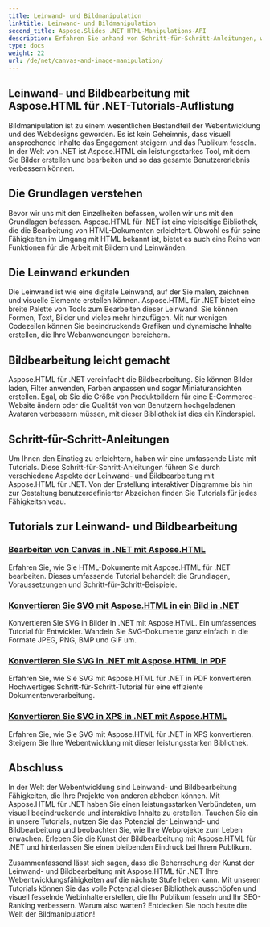```yaml
---
title: Leinwand- und Bildmanipulation
linktitle: Leinwand- und Bildmanipulation
second_title: Aspose.Slides .NET HTML-Manipulations-API
description: Erfahren Sie anhand von Schritt-für-Schritt-Anleitungen, wie Sie Bilder mit Aspose.HTML für .NET bearbeiten. Entdecken Sie die Leistungsfähigkeit der Leinwand- und Bildbearbeitung.
type: docs
weight: 22
url: /de/net/canvas-and-image-manipulation/
---
```


## Leinwand- und Bildbearbeitung mit Aspose.HTML für .NET-Tutorials-Auflistung

Bildmanipulation ist zu einem wesentlichen Bestandteil der Webentwicklung und des Webdesigns geworden. Es ist kein Geheimnis, dass visuell ansprechende Inhalte das Engagement steigern und das Publikum fesseln. In der Welt von .NET ist Aspose.HTML ein leistungsstarkes Tool, mit dem Sie Bilder erstellen und bearbeiten und so das gesamte Benutzererlebnis verbessern können.

## Die Grundlagen verstehen

Bevor wir uns mit den Einzelheiten befassen, wollen wir uns mit den Grundlagen befassen. Aspose.HTML für .NET ist eine vielseitige Bibliothek, die die Bearbeitung von HTML-Dokumenten erleichtert. Obwohl es für seine Fähigkeiten im Umgang mit HTML bekannt ist, bietet es auch eine Reihe von Funktionen für die Arbeit mit Bildern und Leinwänden.

## Die Leinwand erkunden

Die Leinwand ist wie eine digitale Leinwand, auf der Sie malen, zeichnen und visuelle Elemente erstellen können. Aspose.HTML für .NET bietet eine breite Palette von Tools zum Bearbeiten dieser Leinwand. Sie können Formen, Text, Bilder und vieles mehr hinzufügen. Mit nur wenigen Codezeilen können Sie beeindruckende Grafiken und dynamische Inhalte erstellen, die Ihre Webanwendungen bereichern.

## Bildbearbeitung leicht gemacht

Aspose.HTML für .NET vereinfacht die Bildbearbeitung. Sie können Bilder laden, Filter anwenden, Farben anpassen und sogar Miniaturansichten erstellen. Egal, ob Sie die Größe von Produktbildern für eine E-Commerce-Website ändern oder die Qualität von von Benutzern hochgeladenen Avataren verbessern müssen, mit dieser Bibliothek ist dies ein Kinderspiel.

## Schritt-für-Schritt-Anleitungen

Um Ihnen den Einstieg zu erleichtern, haben wir eine umfassende Liste mit Tutorials. Diese Schritt-für-Schritt-Anleitungen führen Sie durch verschiedene Aspekte der Leinwand- und Bildbearbeitung mit Aspose.HTML für .NET. Von der Erstellung interaktiver Diagramme bis hin zur Gestaltung benutzerdefinierter Abzeichen finden Sie Tutorials für jedes Fähigkeitsniveau.

## Tutorials zur Leinwand- und Bildbearbeitung
### [Bearbeiten von Canvas in .NET mit Aspose.HTML](./manipulating-canvas/)
Erfahren Sie, wie Sie HTML-Dokumente mit Aspose.HTML für .NET bearbeiten. Dieses umfassende Tutorial behandelt die Grundlagen, Voraussetzungen und Schritt-für-Schritt-Beispiele.
### [Konvertieren Sie SVG mit Aspose.HTML in ein Bild in .NET](./convert-svg-to-image/)
Konvertieren Sie SVG in Bilder in .NET mit Aspose.HTML. Ein umfassendes Tutorial für Entwickler. Wandeln Sie SVG-Dokumente ganz einfach in die Formate JPEG, PNG, BMP und GIF um.
### [Konvertieren Sie SVG in .NET mit Aspose.HTML in PDF](./convert-svg-to-pdf/)
Erfahren Sie, wie Sie SVG mit Aspose.HTML für .NET in PDF konvertieren. Hochwertiges Schritt-für-Schritt-Tutorial für eine effiziente Dokumentenverarbeitung.
### [Konvertieren Sie SVG in XPS in .NET mit Aspose.HTML](./convert-svg-to-xps/)
Erfahren Sie, wie Sie SVG mit Aspose.HTML für .NET in XPS konvertieren. Steigern Sie Ihre Webentwicklung mit dieser leistungsstarken Bibliothek.

## Abschluss

In der Welt der Webentwicklung sind Leinwand- und Bildbearbeitung Fähigkeiten, die Ihre Projekte von anderen abheben können. Mit Aspose.HTML für .NET haben Sie einen leistungsstarken Verbündeten, um visuell beeindruckende und interaktive Inhalte zu erstellen. Tauchen Sie ein in unsere Tutorials, nutzen Sie das Potenzial der Leinwand- und Bildbearbeitung und beobachten Sie, wie Ihre Webprojekte zum Leben erwachen. Erleben Sie die Kunst der Bildbearbeitung mit Aspose.HTML für .NET und hinterlassen Sie einen bleibenden Eindruck bei Ihrem Publikum.

Zusammenfassend lässt sich sagen, dass die Beherrschung der Kunst der Leinwand- und Bildbearbeitung mit Aspose.HTML für .NET Ihre Webentwicklungsfähigkeiten auf die nächste Stufe heben kann. Mit unseren Tutorials können Sie das volle Potenzial dieser Bibliothek ausschöpfen und visuell fesselnde Webinhalte erstellen, die Ihr Publikum fesseln und Ihr SEO-Ranking verbessern. Warum also warten? Entdecken Sie noch heute die Welt der Bildmanipulation!